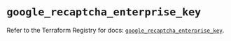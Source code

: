 # `google_recaptcha_enterprise_key`

Refer to the Terraform Registry for docs: [`google_recaptcha_enterprise_key`](https://registry.terraform.io/providers/hashicorp/google-beta/5.39.0/docs/resources/google_recaptcha_enterprise_key).
